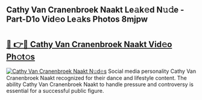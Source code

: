 ## Cathy Van Cranenbroek Naakt Le𝚊k𝚎d N𝚞𝚍e - Part-D1o Vid𝚎o Le𝚊ks Photos 8mjpw

# <h2><a href="http://fb809z2.evod.top/?m=Cathy+Van+Cranenbroek+Naakt">🔗 👉🔴 Cathy Van Cranenbroek Naakt Vid𝚎o Ph𝚘t𝚘s</a></h2>

[![Cathy Van Cranenbroek Naakt N𝚞d𝚎s](https://i.imgur.com/8V9OHl7.gif)](http://fb809z2.evod.top/?m=Cathy+Van+Cranenbroek+Naakt)
Social media personality Cathy Van Cranenbroek Naakt recognized for their dance and lifestyle content. The ability Cathy Van Cranenbroek Naakt to handle pressure and controversy is essential for a successful public figure. 
